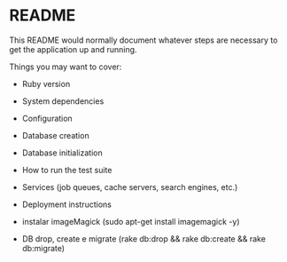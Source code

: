 # README

This README would normally document whatever steps are necessary to get the
application up and running.

Things you may want to cover:

* Ruby version

* System dependencies

* Configuration

* Database creation

* Database initialization

* How to run the test suite

* Services (job queues, cache servers, search engines, etc.)

* Deployment instructions

* instalar imageMagick (sudo apt-get install imagemagick -y)

* DB drop, create e migrate (rake db:drop && rake db:create && rake db:migrate)
